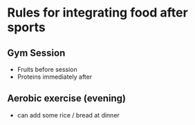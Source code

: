 # Rules for integrating food after sports

## Gym Session

- Fruits before session
- Proteins immediately after

## Aerobic exercise (evening)

- can add some rice / bread at dinner
